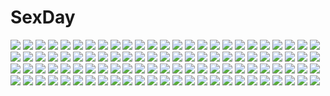 # SexDay
![](https://konachan.com/image/b08d27aa835d40de361d39fca7bc6772/Konachan.com%20-%20145495%20blonde_hair%20blue_eyes%20blue_hair%20breasts%20brown_hair%20buratei_marii%20cleavage%20joshiraku%20long_hair%20red_eyes%20red_hair%20short_hair%20sky%20tree%20yellow_eyes.jpg)
![](https://konachan.com/jpeg/d412a01ec9a38a1abb23bcebbfbc49c6/Konachan.com%20-%2064283%20maid%20rei%20scan.jpg)
![](https://konachan.com/image/03e2237885dafbb2585c01ec921fb264/Konachan.com%20-%2019191%20ashitaka%20ghibli%20mononoke_hime%20san.jpg)
![](https://konachan.com/image/0ad00761ab08e90115d6ac4912c9cbc7/Konachan.com%20-%2040961%20shakugan_no_shana%20sword%20weapon.jpg)
![](https://konachan.com/jpeg/401e4291b70d7afb92b8718680cd5a4d/Konachan.com%20-%20210800%20agekichi%20asato_saki%20brown_hair%20censored%20footjob%20game_cg%20green_eyes%20kneehighs%20navel%20nounai_kanojo%20panties%20skirt%20tagme%20twintails%20underwear.jpg)
![](https://konachan.com/image/00a9ba3f9f6e00235eaf5e40f5bef127/Konachan.com%20-%20177145%20black_hair%20flowers%20gia%20original%20pink_eyes%20tagme%20third-party_edit.jpg)
![](https://konachan.com/image/a3df13a280041eb72cfebd50fe83c159/Konachan.com%20-%20301307%20animal_ears%20ass%20blonde_hair%20bunny_ears%20bunnygirl%20cameltoe%20green_eyes%20idolmaster%20jougasaki_rika%20leotard%20loli%20namidate%20spread_legs%20tail%20wristwear.jpg)
![](https://konachan.com/jpeg/3ead28f8d4f5164e03b6f2e2cf551979/Konachan.com%20-%20127118%20animal%20animal_ears%20black_hair%20cat%20foxgirl%20japanese_clothes%20original%20purple_eyes%20scenic%20shira-nyoro%20short_hair%20tail%20third-party_edit.jpg)
![](https://konachan.com/image/223c01bc4e62b7d4f6547114a9a46cb1/Konachan.com%20-%2035707%20ayanami_rei%20bodysuit%20neon_genesis_evangelion%20skintight.jpg)
![](https://konachan.com/image/f84a0ac3bd0241ee93845cb5d286780a/Konachan.com%20-%2083948%2017%3A16%20ayanami_rei%20bodysuit%20neon_genesis_evangelion%20skintight%20soryu_asuka_langley.jpg)
![](https://konachan.com/image/fe9780a152ffc777cadbe5bd2b18f6dd/Konachan.com%20-%20287945%20aluppia%20animal_ears%20arknights%20blood%20brown_eyes%20elbow_gloves%20gloves%20katana%20long_hair%20navel%20scar%20shorts%20sword%20weapon%20white_hair%20wolfgirl.jpg)
![](https://konachan.com/image/5617db511491765ba1e92e04a6b98233/Konachan.com%20-%207769%20age%20blue_eyes%20blue_hair%20katana%20long_hair%20mitsurugi_meiya%20muv-luv%20muv-luv_alternative%20sword%20weapon.jpg)
![](https://konachan.com/jpeg/a0d91948bd792ff8b45e04bdf8c2a6bf/Konachan.com%20-%20138888%20lokijuhyd%20original%20school_uniform%20sky%20snow%20sword%20weapon.jpg)
![](https://konachan.com/image/62599c074096db7df9398bcdb1f44011/Konachan.com%20-%20261705%20aqua_eyes%20bed%20blush%20bra%20breasts%20fingering%20game_cg%20long_hair%20male%20navel%20nipples%20panties%20pantyhose%20ponytail%20ribbons%20short_hair%20skirt%20underwear.jpg)
![](https://konachan.com/image/5fb1bb826797f432e9a5dd81f946c817/Konachan.com%20-%20297665%20hatsune_miku%20polychromatic%20re%3Arin%20vocaloid.jpg)
![](https://konachan.com/image/02c951c9592ba65f435766164cb8787d/Konachan.com%20-%20298172%20aliasing%20hatsune_miku%20kagamine_len%20kagamine_rin%20long_hair%20male%20shinotarou_%28nagunaguex%29%20short_hair%20twintails%20vocaloid.jpg)
![](https://konachan.com/jpeg/7abec0214401ff4d92baee29900718e1/Konachan.com%20-%2034601%20clannad%20fujibayashi_kyou.jpg)
![](https://konachan.com/jpeg/d409f42fddae223dc9be25bfdde68adc/Konachan.com%20-%20280175%20bow%20brown_hair%20cape%20card_captor_sakura%20clouds%20gloves%20green_eyes%20kero%20kinomoto_sakura%20scan%20short_hair%20sky%20thighhighs%20wand%20wings.jpg)
![](https://konachan.com/image/d875a8c0e06daba460049d596245e49d/Konachan.com%20-%20207170%20bikini%20blue_eyes%20breasts%20brown_hair%20cleavage%20jpeg_artifacts%20long_hair%20navel%20sakura_airi%20swimsuit%20tomose_shunsaku.jpg)
![](https://konachan.com/image/02c6289a19e48f35eaff6c9803baad15/Konachan.com%20-%20171069%20armor%20demon%20long_hair%20magic%20male%20navel%20orange_eyes%20orange_hair%20original%20ponytail%20purple_eyes%20purple_hair%20short_hair%20shorts%20sword%20thighhighs%20weapon.jpg)
![](https://konachan.com/jpeg/270d4dad1ea35329846f35505e06e70f/Konachan.com%20-%20104684%20bandaid%20bomi%20brown_hair%20cameltoe%20game_cg%20no_pantsu%21%21%20oikawa_ayu%20school_uniform%20short_hair%20skirt%20upskirt.jpg)
![](https://konachan.com/image/de322cab021f57bbdf5c6265d9d7a5a4/Konachan.com%20-%2078651%20saitoyu00%20taneshima_popura%20working%21%21.jpg)
![](https://konachan.com/jpeg/add954f6af6b176972101d27679a9409/Konachan.com%20-%20239762%20aqua_eyes%20ass%20blush%20breasts%20ichijou_sakuya%20kagai_jugyou_-_shiritsu_hakurei_joshi_gakuen%20long_hair%20mizushima_oonari%20pantyhose%20pink_hair%20skirt.jpg)
![](https://konachan.com/image/ebcee885f5fbead977f2d6b75038dcc3/Konachan.com%20-%20116513%20blue_hair%20ene_%28kagerou_project%29%20hatsune_miku%20kagerou_project%20saya7%20vocaloid.jpg)
![](https://konachan.com/image/b44d775454aaa5e5aa012b767fe1e3de/Konachan.com%20-%20161963%202girls%20blush%20flowers%20hanabana_tsubomi%20original%20school_uniform%20sleeping%20umbrella.jpg)
![](https://konachan.com/jpeg/b4ffdbba4c91f9e3fbd04ea449f3d7fe/Konachan.com%20-%20232677%20blonde_hair%20bow%20braids%20christmas%20ddt_%28darktrident%29%20dress%20hat%20kirisame_marisa%20long_hair%20stars%20touhou%20wink%20witch%20witch_hat%20yellow_eyes.jpg)
![](https://konachan.com/jpeg/93c51349f15904a8a683f4ca117dfa6f/Konachan.com%20-%2029139%20hyung-tae_kim%20magna_carta%20white.jpg)
![](https://konachan.com/image/9e37210caddeac75a0d04e38eab08b34/Konachan.com%20-%20189318%20blonde_hair%20blush%20breasts%20censored%20condom%20headband%20long_hair%20nipples%20no_bra%20open_shirt%20original%20penis%20pussy%20sex%20spread_legs%20suterii%20thighhighs.jpg)
![](https://konachan.com/image/02f65e2c64706e0c9eaa55f653baf0f9/Konachan.com%20-%2045757%20black_hair%20blonde_hair%20brown_eyes%20brown_hair%20chibi%20futami_ami%20futami_mami%20glasses%20green_eyes%20group%20idolmaster%20miura_azusa%20ribbons%20twins%20wink.jpg)
![](https://konachan.com/image/9d9ee709f05a4cbe80b039c13edb8b27/Konachan.com%20-%20156892%20blue_hair%20braids%20demon%20dress%20fang%20gloves%20gray_hair%20group%20hat%20kick%20koakuma%20long_hair%20mage%20magic%20maid%20red_hair%20spear%20touhou%20vampire%20weapon%20wings.jpg)
![](https://konachan.com/image/ddbe6bebfffd12de89584a88fba4a5ba/Konachan.com%20-%20198479%20blonde_hair%20blue_hair%20flandre_scarlet%20flowers%20hat%20red_eyes%20remilia_scarlet%20rose%20touhou%20vampire.jpg)
![](https://konachan.com/image/7742990ce7e9b4d90e78f0a7fb7157f8/Konachan.com%20-%20200240%20animal_ears%20brown_eyes%20brown_hair%20bunny_ears%20bunnygirl%20group%20inaba_tewi%20long_hair%20red_eyes%20short_hair%20touhou%20tree%20umbrella%20white_hair%20yellow_eyes.jpg)
![](https://konachan.com/jpeg/d9978db95f141024340a112a4668642c/Konachan.com%20-%20285634%20aqua_eyes%20cake%20catgirl%20couch%20drink%20food%20fruit%20headphones%20navel%20panties%20pantyhose%20red_hair%20skirt%20skirt_lift%20strawberry%20tail%20underwear%20waifu2x%20watermark.jpg)
![](https://konachan.com/image/c905949310d6d0e8c901ebfec1771d37/Konachan.com%20-%20184396%20bicolored_eyes%20drink%20hinomoto_madoka%20idolmaster%20idolmaster_cinderella_girls%20takagaki_kaede.jpg)
![](https://konachan.com/image/07034416b58370577c6749f4a8dd1872/Konachan.com%20-%20298850%20aliasing%20aqua_eyes%20blonde_hair%20book%20bow%20doll%20dress%20headdress%20mage%20magic%20shanghai_doll%20short_hair%20signed%20sword%20timins%20touhou%20weapon%20wristwear.jpg)
![](https://konachan.com/image/16f253adddf69ba3791cd42218e520c9/Konachan.com%20-%2055062%20chaos%3Bhead%20glasses%20kusonoki_yua%20phone%20school_uniform.jpg)
![](https://konachan.com/jpeg/6a34258217f2f1ecab8f2e90d7ff5f7e/Konachan.com%20-%20253141%20alcot%20angel%20brown_hair%20clouds%20coffee_cat%20dress%20elbow_gloves%20feathers%20game_cg%20gloves%20mutou_kurihito%20night%20nishina_touka%20short_hair%20sky%20twintails%20wings.jpg)
![](https://konachan.com/image/d51b1f71922f7bccf36b7f39b4c0f090/Konachan.com%20-%20149120%20original%20rymerge.jpg)
![](https://konachan.com/image/b9237ed1c4d029cb29e1ae25a70cca2d/Konachan.com%20-%20234356%20aqua_eyes%20aqua_hair%20breast_hold%20breasts%20chain%20cleavage%20clouds%20grass%20headdress%20kamisakai%20maid%20rem_%28re%3Azero%29%20ribbons%20sky%20thighhighs%20tree%20weapon.jpg)
![](https://konachan.com/image/622faf895ef4a8030c2af9509ecd7632/Konachan.com%20-%2015556%204chan%20firefox%20pedobear.jpg)
![](https://konachan.com/image/7568c338436491fc4f660bce03679ed5/Konachan.com%20-%2024780%20all_male%20ipod%20male%20naruto%20parody%20polychromatic%20silhouette%20uchiha_itachi.jpg)
![](https://konachan.com/image/dc11d31eeb79f41bb1f5bfc3ecaae46d/Konachan.com%20-%20274730%20angdo_%28kakajo26%29%20anthropomorphism%20blush%20breasts%20brown_hair%20choker%20cleavage%20dress%20game_console%20girls_frontline%20green_eyes%20kneehighs%20long_hair.jpg)
![](https://konachan.com/jpeg/90388283d2a59dbda8386058e1fb37ad/Konachan.com%20-%20262513%20blush%20breasts%20cleavage%20gloves%20gray_hair%20hat%20long_hair%20navel%20original%20panties%20rebe11%20red_eyes%20thighhighs%20underwear%20watermark.jpg)
![](https://konachan.com/image/c62e8009aee7434b5690e4bb5ec1be9c/Konachan.com%20-%20182751%20bath%20bathtub%20blush%20breasts%20horns%20nipples%20nude%20original%20towel%20xtermination.jpg)
![](https://konachan.com/image/fd50b024a70b03c817b4d298dfc24898/Konachan.com%20-%2032596%20hanachirasu%20ishima_kaigen%20nitroplus.jpg)
![](https://konachan.com/image/7a182775084c12141fc0fdd428d3298c/Konachan.com%20-%2017907%20furude_rika%20higurashi_no_naku_koro_ni%20houjou_satoko%20houjou_satoshi%20maebara_keiichi%20ryuuguu_rena%20sonozaki_mion%20sonozaki_shion.jpg)
![](https://konachan.com/jpeg/601d9d5102a529e4b397aac3baf561bc/Konachan.com%20-%20172996%20brown_eyes%20brown_hair%20game_cg%20hayakawa_harui%20headphones%20kneehighs%20lass%20purple_hair%20school_uniform%20short_hair%20sleeping%20takagi_shun%20twintails.jpg)
![](https://konachan.com/image/d512071c881b1a29fec0e83b7abc2375/Konachan.com%20-%2062104%20ef%20shindou_kei.jpg)
![](https://konachan.com/image/23485db5d249fe20987d6600a0962ed4/Konachan.com%20-%209187%20apron%20mahou_shoujo_lyrical_nanoha%20mahou_shoujo_lyrical_nanoha_strikers%20nopan%20teana_lanster%20thighhighs%20white.jpg)
![](https://konachan.com/image/277c2cc605b9f93945ab2753e63ee1b6/Konachan.com%20-%2057464%20book%20computer%20guitar%20hatsune_miku%20headphones%20inago%20instrument%20mikumix%20vocaloid%20zettai_ryouiki.jpg)
![](https://konachan.com/image/eb753fdf30826555414c97eae370f5e6/Konachan.com%20-%20185724%20all_male%20angel31424%20building%20city%20kaneki_ken%20male%20night%20rooftop%20tokyo_ghoul.jpg)
![](https://konachan.com/image/4d37cd957d6926a0f4a1f70a8be3f3f6/Konachan.com%20-%20296350%202girls%20angel%20building%20city%20demon%20horns%20original%20school_uniform%20short_hair%20wings%20xtears_kitsune.jpg)
![](https://konachan.com/image/3b82b96df3b7c3ad84068837d103f95b/Konachan.com%20-%20210519%20blonde_hair%20blood%20eredhen%20flandre_scarlet%20hat%20red_eyes%20thighhighs%20touhou%20vampire%20wings.jpg)
![](https://konachan.com/image/e7d7b21dbc6d1a03b7eb1bbd2a1ed11d/Konachan.com%20-%2030117%20tagme%20white.jpg)
![](https://konachan.com/image/d8ae114b7844887bd57a79c3fe4ae139/Konachan.com%20-%2089406%20aqua_hair%20boots%20dress%20gloves%20hatsune_miku%20long_hair%20ribbons%20spica_%28vocaloid%29%20stars%20thighhighs%20twintails%20vocaloid.jpg)
![](https://konachan.com/image/df3c9f1a7023bd8b1e7dfc5d446dc4b0/Konachan.com%20-%20284979%20blood%20bondage%20dress%20marcowwine%20panties%20remilia_scarlet%20short_hair%20thighhighs%20touhou%20underwear%20white_hair%20wings.jpg)
![](https://konachan.com/image/2feb34f8fd4374d8ab43ce80c6abffb3/Konachan.com%20-%2070564%20brown_hair%20long_hair%20mikeou%20snow%20winter.jpg)
![](https://konachan.com/image/5dfc058144bd8d0c6dfe7931f69289ac/Konachan.com%20-%20168009%20aqua_eyes%20braids%20brown_hair%20eiyuu_densetsu%20eyepatch%20falcom%20gloves%20logo%20long_hair%20scarlet%20sen_no_kiseki%20skirt%20tattoo%20thighhighs%20watermark%20weapon.jpg)
![](https://konachan.com/image/3ca67620de5a2704676b78698b483741/Konachan.com%20-%20254394%20armor%20bow%20breasts%20cape%20cleavage%20granblue_fantasy%20gray_hair%20hat%20long_hair%20morax_%28granblue_fantasy%29%20red_eyes%20ribbons%20stockings%20witch%20ytoy.jpg)
![](https://konachan.com/jpeg/fa3f6afee3a741fc2059e2c642400c10/Konachan.com%20-%20125883%20gray_hair%20hat%20inubashiri_momiji%20katana%20short_hair%20sword%20touhou%20water%20weapon%20wolfgirl%20yafu%20yellow_eyes.jpg)
![](https://konachan.com/image/50f4890467e7f8f4a15e90769a3c8ae3/Konachan.com%20-%20159630%20clouds%20inubashiri_momiji%20seu_%28hutotomomo%29%20sky%20torii%20touhou%20tree%20wolfgirl.jpg)
![](https://konachan.com/jpeg/98c348c82a755066af31ddefd94d83ad/Konachan.com%20-%20297916%20anthropomorphism%20girls_frontline%20grass%20gun%20hk416_%28girls_frontline%29%20pantyhose%20playerunknown%27s_battlegrounds%20tttanggvl%20weapon.jpg)
![](https://konachan.com/jpeg/0a19658b96906781c909077482e1b4e8/Konachan.com%20-%20306291%20animal%20cat%20food%20fruit%20hakuchizu_%28jedo%29%20ice_cream%20nobody%20original%20strawberry%20watermark%20white.jpg)
![](https://konachan.com/image/16858861fa869b4cb4977ce7245c44b4/Konachan.com%20-%20305987%20aliasing%20anal%20animal_ears%20ass%20blue_eyes%20blush%20breasts%20catgirl%20gloves%20gray_hair%20long_hair%20nude%20original%20pussy_juice%20shu-ten%20tail%20thighhighs.jpg)
![](https://konachan.com/jpeg/5be2076af658f6fa3d0d08beae0a0d74/Konachan.com%20-%20289148%20bow%20brown_hair%20cropped%20dress%20green_eyes%20hyuuga_azuri%20leaves%20long_hair%20necklace%20original%20ribbons%20scan%20summer_dress%20wristwear.jpg)
![](https://konachan.com/jpeg/ed710480b3b35815b2478d1d1000917d/Konachan.com%20-%20254790%20blonde_hair%20blush%20breasts%20cleavage%20cropped%20long_hair%20navel%20oozora_itsuki%20open_shirt%20panties%20purple_eyes%20shirt%20twintails%20underwear%20white.jpg)
![](https://konachan.com/image/f375d9457a3ce187ac2a0b609415292b/Konachan.com%20-%20113960%20animal_ears%20bell%20blonde_hair%20blue_eyes%20catboy%20catgirl%20collar%20green_eyes%20green_hair%20gumi%20kagamine_len%20male%20tail%20tie%20vocaloid.jpg)
![](https://konachan.com/jpeg/98c991c347e7765d51a67196ee103e37/Konachan.com%20-%20300770%20animal_ears%20bed%20blush%20bondage%20breasts%20catgirl%20honyang%20long_hair%20navel%20nipples%20nude%20original%20purple_eyes%20purple_hair%20pussy%20tail%20twintails%20uncensored.jpg)
![](https://konachan.com/image/f9c3c58ea53cece84078418f8b312372/Konachan.com%20-%20166925%20beach%20bikini%20clouds%20green_eyes%20hug%20long_hair%20nana_asta_deviluke%20pink_eyes%20pink_hair%20scan%20short_hair%20swimsuit%20tail%20to_love_ru%20topless%20water.jpg)
![](https://konachan.com/image/a0d313e2d24a88ac660aef9591f1cb33/Konachan.com%20-%20104454%20blue_eyes%20blue_hair%20boots%20gloves%20mahou_shoujo_madoka_magica%20miki_sayaka%20short_hair%20thighhighs.jpg)
![](https://konachan.com/image/3d8040489ab4da6a589e14b3775c22d1/Konachan.com%20-%2091496%20breasts%20cleavage%20hyakka_ryouran_samurai_girls%20katana%20navel%20nyantype%20red_hair%20scan%20sideboob%20sword%20topless%20weapon%20yagyuu_juubei.jpg)
![](https://konachan.com/image/d1657296b59c30805725fc4915cf9475/Konachan.com%20-%2089620%20hatsune_miku%20vocaloid.jpg)
![](https://konachan.com/jpeg/10f3a0b2498cdd1fe358e330e0065b86/Konachan.com%20-%20173287%20blue_hair%20game_cg%20garter%20long_hair%20moonstone%20open_shirt%20panties%20purple_eyes%20ribbons%20ruruna%20stockings%20twintails%20underwear%20undressing%20yamakaze_ran.jpg)
![](https://konachan.com/image/af29dfb7fe553873eba51f36a7a4e237/Konachan.com%20-%20135146%20animal%20bird%20black_hair%20pointed_ears%20shameimaru_aya%20skirt%20sky%20touhou%20wings.jpg)
![](https://konachan.com/jpeg/ca10bdfd063c8174bef247e1f04ba9a3/Konachan.com%20-%20185951%20anus%20black_hair%20blue_eyes%20blush%20breasts%20game_cg%20komori_kei%20long_hair%20nipples%20nopan%20open_shirt%20pussy%20pussy_juice%20ricotta%20skirt%20spread_legs%20uncensored.jpg)
![](https://konachan.com/jpeg/8e8f3a364ef5e48d3eda2b564a97acb8/Konachan.com%20-%20131727%20%26_sora_no_mukou_de_sakimasu_you_ni%20akatsuki-works%20game_cg%20saeki_hokuto.jpg)
![](https://konachan.com/jpeg/a8f3a33b9e39436d26daf4c937987c0d/Konachan.com%20-%20193150%20anthropomorphism%20blue_hair%20bra%20kantai_collection%20long_hair%20mikanmelon%20murakumo_%28kancolle%29%20panties%20pantyhose%20red_eyes%20underwear%20undressing%20white.jpg)
![](https://konachan.com/jpeg/c891ee5e1d166fb3f3a807040cfba521/Konachan.com%20-%20281686%20bed%20blush%20breasts%20brown_eyes%20brown_hair%20cleavage%20deneb_%28noble324%29%20idolmaster%20idolmaster_cinderella_girls%20mifune_miyu%20no_bra%20topless.jpg)
![](https://konachan.com/image/3515819553dfeaf85cf8305fda5c59a7/Konachan.com%20-%20243652%20agano_%28kancolle%29%20anthropomorphism%20black_hair%20breast_hold%20breasts%20cleavage%20cum%20elbow_gloves%20gloves%20lolicept%20long_hair%20paizuri%20pubic_hair%20torn_clothes.jpg)
![](https://konachan.com/image/40df08bcadfb40b87ffd16e0b2f9c950/Konachan.com%20-%20198309%20barefoot%20blue_eyes%20blue_hair%20dress%20flowers%20group%20gun%20headband%20leaves%20long_hair%20pink_eyes%20pink_hair%20red_eyes%20red_hair%20rose%20sideboob%20spear%20sword%20weapon.jpg)
![](https://konachan.com/image/5ee324fcf816ca414d51a55cf92d5389/Konachan.com%20-%20168934%20black_hair%20blush%20brown_hair%20hat%20ilolamai%20long_hair%20original%20phone%20ponytail%20purple_hair%20scenic%20shirt%20short_hair%20shorts%20socks%20train%20yellow_eyes.jpg)
![](https://konachan.com/jpeg/090c6235da94604447ef7b8c1e39be7e/Konachan.com%20-%20235852%20aqua_eyes%20blush%20breasts%20burbur%20headband%20instrument%20league_of_legends%20long_hair%20nipples%20no_bra%20petals%20purple_hair%20sona_buvelle%20twintails%20watermark.jpg)
![](https://konachan.com/jpeg/5d583913225d016cc9af939b3cc7279a/Konachan.com%20-%2098557%20ass%20brown_eyes%20brown_hair%20game_cg%20green_eyes%20kudoriya_fuuka%20nonoyama_kotoko%20panties%20pantyhose%20red_hair%20renai_saimin%20underwear.jpg)
![](https://konachan.com/image/7136aae76c3e080e17c50fdad4254fcc/Konachan.com%20-%205340%20tagme.jpg)
![](https://konachan.com/jpeg/4800ef0fc201abda865723e95eda8998/Konachan.com%20-%20226866%20dress%20feathers%20long_hair%20red_eyes%20red_hair%20shakugan_no_shana%20shana%20tachitsu_teto%20weapon%20wings.jpg)
![](https://konachan.com/image/55296c27c7c35c45f5392b0e44e2194e/Konachan.com%20-%206188%20christmas%20shakugan_no_shana%20shana.jpg)
![](https://konachan.com/jpeg/9597208f37228193c7e3f68953e94012/Konachan.com%20-%20224118%20bra%20breasts%20censored%20cheerleader%20cleavage%20fellatio%20gray_eyes%20gray_hair%20koh_%28minagi_kou%29%20penis%20short_hair%20skirt%20thighhighs%20underwear%20zettai_ryouiki.jpg)
![](https://konachan.com/image/abb6218434780ef5aaaa71cebbd52a7c/Konachan.com%20-%2043826%20halo%20nipples%20panties%20tagme%20thighhighs%20underwear%20wings.jpg)
![](https://konachan.com/image/c655a1586b7a126c8b34d0300bf86c18/Konachan.com%20-%2017763%20all_male%20bleach%20kurosaki_ichigo%20male.jpg)
![](https://konachan.com/image/594de1f253624eb4bc467fed8656ede1/Konachan.com%20-%2067370%20blush%20chibi%20horns%20ibuki_suika%20long_hair%20night%20orange_eyes%20orange_hair%20ribbons%20sky%20touhou.jpg)
![](https://konachan.com/image/0e10b3edfae50275f24952827074b4cd/Konachan.com%20-%20174825%20all_male%20blue_eyes%20blue_hair%20butterfly%20headphones%20keishi%20magnet_%28vocaloid%29%20male%20original%20pink_eyes%20pink_hair%20short_hair%20shounen_ai%20vocaloid%20wings.jpg)
![](https://konachan.com/image/909943ebc098a1800db343a66c18a7d0/Konachan.com%20-%2029212%20aria_vancleef%20blue_eyes%20dress%20littlewitch%20lolita_fashion%20oyari_ashito%20pink_hair%20short_hair%20skirt%20skirt_lift%20thighhighs%20white.jpg)
![](https://konachan.com/jpeg/38201a9ac29b2bfdc23774455010dc68/Konachan.com%20-%2092507%20blue_hair%20censored%20game_cg%20muririn%20nagamitsu_maya%20noble_works%20penis%20school_uniform%20yuzusoft.jpg)
![](https://konachan.com/jpeg/a788b390258570c828f1ab0b2cc9e0ce/Konachan.com%20-%20245790%202girls%20angel_beats%21%20blue_eyes%20charlotte%20crossover%20gray_hair%20green_eyes%20headband%20na-ga%20purple_hair%20school_uniform%20short_hair%20tomori_nao.jpg)
![](https://konachan.com/jpeg/13f97cf03837928291e1d9c1be9b61e7/Konachan.com%20-%208864%20asahina_mikuru%20lucky_star%20stars%20suzumiya_haruhi_no_yuutsu%20takara_miyuki.jpg)
![](https://konachan.com/image/869591c4607dfae28aac50b724b7741f/Konachan.com%20-%20277946%20baicha%20black%20bow%20dress%20eyepatch%20fang%20goth-loli%20granblue_fantasy%20hat%20loli%20lolita_fashion%20long_hair%20lunalu%20pointed_ears%20purple_eyes%20purple_hair.jpg)
![](https://konachan.com/image/04c1d596517852de2683b03bfd615080/Konachan.com%20-%20254156%202girls%20aqua_eyes%20barefoot%20blue_hair%20blush%20bondage%20collar%20dress%20flowers%20goth-loli%20hat%20headdress%20long_hair%20original%20panties%20rose%20shackles%20tree%20underwear.jpg)
![](https://konachan.com/jpeg/48ab74b719d59ca5cf08721bd7551f0e/Konachan.com%20-%20303970%20blue_eyes%20blush%20close%20cube%20game_cg%20gray_hair%20kami-sama_no_you_na_kimi_e%20kantoku%20long_hair%20park%20ponytail%20sunset%20techgirl%20tsukuyomi_%28kamikimi%29.jpg)
![](https://konachan.com/image/bda59e571a0ca2332a27591d9c52988e/Konachan.com%20-%20102675%20chuunibyou_demo_koi_ga_shitai%21%20eyepatch%20male%20takanashi_rikka%20togashi_yuuta.jpg)
![](https://konachan.com/image/ff4b7d95feb948e718c35d392600a7f2/Konachan.com%20-%20300831%20animal_ears%20bunny_ears%20bunnygirl%20headband%20long_hair%20pon_%28shind_997%29%20purple_eyes%20purple_hair%20twintails%20vocaloid%20voiceroid%20yuzuki_yukari.jpg)
